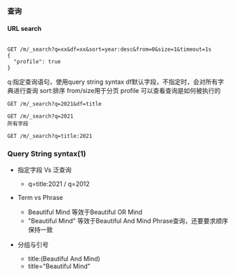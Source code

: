 ### 查询


#### URL search
```shell

GET /m/_search?q=xx&df=xx&sort=year:desc&from=0&size=1&timeout=1s
{
  "profile": true
}
```
q:指定查询语句，使用query string syntax
df默认字段，不指定时，会对所有字典进行查询
sort:排序 from/size用于分页
profile 可以查看查询是如何被执行的


```shell
GET /m/_search?q=2021&df=title

GET /m/_search?q=2021
所有字段

GET /m/_search?q=title:2021

```


### Query String syntax(1)

* 指定字段 Vs 泛查询

    - q=title:2021 / q=2012 
    
* Term vs Phrase
    * Beautiful Mind 等效于Beautiful OR Mind
    * "Beautiful Mind" 等效于Beautiful And Mind Phrase查询，还要要求顺序保持一致
    
* 分组与引号
    * title:(Beautiful And Mind)
    * title="Beautiful Mind"
